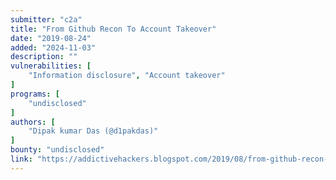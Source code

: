 ```yaml
---
submitter: "c2a"
title: "From Github Recon To Account Takeover"
date: "2019-08-24"
added: "2024-11-03"
description: ""
vulnerabilities: [
    "Information disclosure", "Account takeover"
]
programs: [
    "undisclosed"
]
authors: [
    "Dipak kumar Das (@d1pakdas)"
]
bounty: "undisclosed"
link: "https://addictivehackers.blogspot.com/2019/08/from-github-recon-to-account-takeover.html"
---
```




